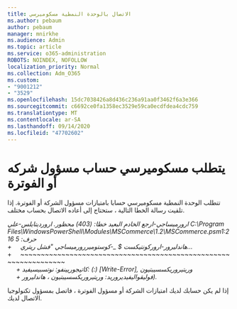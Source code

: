```yaml
---
title: الاتصال بالوحدة النمطية مسكوميرسي
ms.author: pebaum
author: pebaum
manager: mnirkhe
ms.audience: Admin
ms.topic: article
ms.service: o365-administration
ROBOTS: NOINDEX, NOFOLLOW
localization_priority: Normal
ms.collection: Adm_O365
ms.custom:
- "9001212"
- "3529"
ms.openlocfilehash: 15dc7038426a8d436c236a91aa0f3462f6a3e366
ms.sourcegitcommit: c6692ce0fa1358ec3529e59ca0ecdfdea4cdc759
ms.translationtype: MT
ms.contentlocale: ar-SA
ms.lasthandoff: 09/14/2020
ms.locfileid: "47702602"
---
```

# <a name="mscommerce-requires-a-company-or-billing-administrator-account"></a>يتطلب مسكوميرسي حساب مسؤول شركه أو الفوترة

تتطلب الوحدة النمطية مسكوميرسي حسابا بامتيازات مسؤول الشركة أو الفوترة. إذا تلقيت رسالة الخطا التالية ، ستحتاج إلى أعاده الاتصال بحساب مختلف.

*ارورميساجي-ارجع الخادم البعيد خطا: (403) محظور. ارورديتايلس-علي C:\Program Files\WindowsPowerShell\Modules\MSCommerce\1.2\MSCommerce.psm1:216 حرف: 5*<br>
*+&nbsp;&nbsp;&nbsp;&nbsp;&nbsp;هاندليرور-اروركونتيكست $ _-كوستوميررورميساجي "فشل ريتري...*<br>
\+&nbsp;&nbsp;&nbsp;&nbsp;&nbsp;~~~~~~~~~~~~~~~~~~~~~~~~~~~~~~~~~~~~~~~~~~~~~~~~~~~~~~~~~~~~~~~~~<br>
&nbsp;&nbsp;&nbsp;&nbsp;&nbsp;*+ كاتيجوريينفو: نوتسبيسيفيد: (:) [Write-Error], وريتيروريكسسيبتيون*<br>
&nbsp;&nbsp;&nbsp;&nbsp;&nbsp;*+ فوليقواليفيديروريد: وريتيروريكسسيبتيون ، هاندليرور).*

إذا لم يكن حسابك لديك امتيازات الشركة أو مسؤول الفوترة ، فاتصل بمسؤول تكنولوجيا الاتصال لديك.
